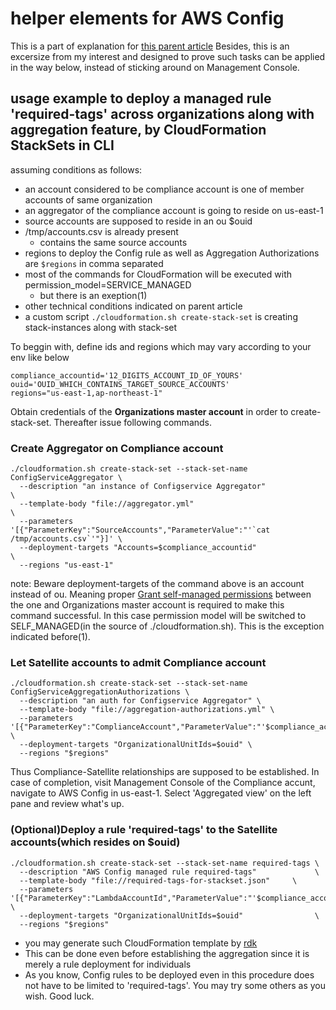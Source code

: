 # helper elements for AWS Config

This is a part of explanation for [this parent article](https://qiita.com/o2346/fd4175335fd78418d9c9) 
Besides, this is an excersize from my interest and designed to prove such tasks can be applied in the way below, instead of sticking around on Management Console.

## usage example to deploy a managed rule 'required-tags' across organizations along with aggregation feature, by CloudFormation StackSets in CLI

assuming conditions as follows:
- an account considered to be compliance account is one of member accounts of same organization
- an aggregator of the compliance account is going to reside on us-east-1
- source accounts are supposed to reside in an ou $ouid
- /tmp/accounts.csv is already present
  -  contains the same source accounts
- regions to deploy the Config rule as well as Aggregation Authorizations are `$regions` in comma separated
- most of the commands for CloudFormation will be executed with permission_model=SERVICE_MANAGED
  - but there is an exeption(1)
- other technical conditions indicated on parent article
- a custom script `./cloudformation.sh create-stack-set` is creating stack-instances along with stack-set

To beggin with, define ids and regions which may vary according to your env like below

```
compliance_accountid='12_DIGITS_ACCOUNT_ID_OF_YOURS'
ouid='OUID_WHICH_CONTAINS_TARGET_SOURCE_ACCOUNTS'
regions="us-east-1,ap-northeast-1"
```

Obtain credentials of the **Organizations master account** in order to create-stack-set. 
Thereafter issue following commands.

### Create Aggregator on Compliance account

```
./cloudformation.sh create-stack-set --stack-set-name ConfigServiceAggregator \
  --description "an instance of Configservice Aggregator"                     \
  --template-body "file://aggregator.yml"                                     \
  --parameters '[{"ParameterKey":"SourceAccounts","ParameterValue":"'`cat /tmp/accounts.csv`'"}]' \
  --deployment-targets "Accounts=$compliance_accountid"                       \
  --regions "us-east-1"
```

note: Beware deployment-targets of the command above is an account instead of ou.
Meaning proper [Grant self-managed permissions](https://docs.aws.amazon.com/AWSCloudFormation/latest/UserGuide/stacksets-prereqs-self-managed.html) between the one and Organizations master account is required to make this command successful.
In this case permission model will be switched to SELF_MANAGED(in the source of ./cloudformation.sh). This is the exception indicated before(1).

### Let Satellite accounts to admit Compliance account

```
./cloudformation.sh create-stack-set --stack-set-name ConfigServiceAggregationAuthorizations \
  --description "an auth for Configservice Aggregator" \
  --template-body "file://aggregation-authorizations.yml" \
  --parameters '[{"ParameterKey":"ComplianceAccount","ParameterValue":"'$compliance_accountid'"}]' \
  --deployment-targets "OrganizationalUnitIds=$ouid" \
  --regions "$regions"
```

Thus Compliance-Satellite relationships are supposed to be established. 
In case of completion, visit Management Console of the Compliance accunt, navigate to AWS Config in us-east-1.
Select 'Aggregated view' on the left pane and review what's up.

### (Optional)Deploy a rule 'required-tags' to the Satellite accounts(which resides on $ouid)

```
./cloudformation.sh create-stack-set --stack-set-name required-tags \
  --description "AWS Config managed rule required-tags"             \
  --template-body "file://required-tags-for-stackset.json"     \
  --parameters '[{"ParameterKey":"LambdaAccountId","ParameterValue":"'$compliance_accountid'"}]' \
  --deployment-targets "OrganizationalUnitIds=$ouid"                \
  --regions "$regions"
```

- you may generate such CloudFormation template by [rdk](https://github.com/awslabs/aws-config-rdk)
- This can be done even before establishing the aggregation since it is merely a rule deployment for individuals
- As you know, Config rules to be deployed even in this procedure does not have to be limited to 'required-tags'. You may try some others as you wish. Good luck.
